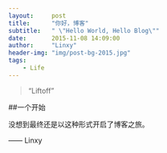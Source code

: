 ```yaml
---
layout:     post
title:      "你好，博客"
subtitle:   " \"Hello World, Hello Blog\""
date:       2015-11-08 14:09:00
author:     "Linxy"
header-img: "img/post-bg-2015.jpg"
tags:
    - Life
---
```


> “Liftoff”


##一个开始

没想到最终还是以这种形式开启了博客之旅。

—— Linxy  



